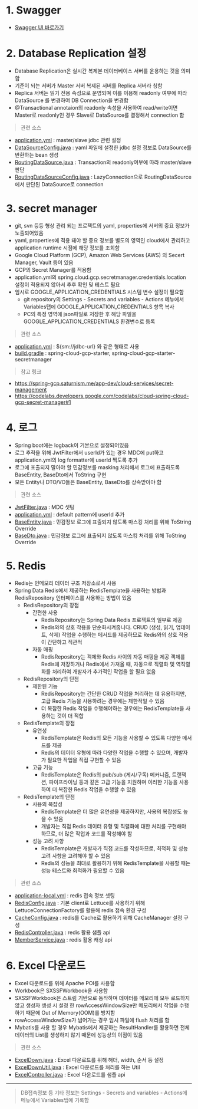# 1. Swagger
 * [Swagger UI 바로가기](http://localhost:8080/swagger-ui/index.html)



# 2. Database Replication 설정
   - Database Replication은 실시간 복제본 데이터베이스 서버를 운용하는 것을 의미함
   - 기준이 되는 서버가 Master 서버 복제된 서버를 Replica 서버라 칭함
   - Replica 서버는 읽기 전용 속성으로 운영되며 이를 이용해 readonly 여부에 따라 DataSource 를 변경하여 DB Connection을 변경함
   - @Transactional annotaion의 readonly 속성을 사용하여 read/write이면 Master로 readonly인 경우 Slave로 DataSource를 결정해서 connection 함

> 관련 소스
   - [application.yml](https://github.com/hsm0711/member/blob/master/src/main/resources/application.yml#L25)
   : master/slave jdbc 관련 설정
   - [DataSourceConfig.java](https://github.com/hsm0711/member/blob/master/src/main/java/com/member/config/DataSourceConfig.java)
   : yaml 파일에 설정한 jdbc 설정 정보로 DataSource를 반환하는 bean 생성
   - [RoutingDataSource.java](https://github.com/hsm0711/member/blob/master/src/main/java/com/member/config/RoutingDataSource.java)
   : Transaction의 readonly여부에 따라 master/slave 판단
   - [RoutingDataSourceConfig.java](https://github.com/hsm0711/member/blob/master/src/main/java/com/member/config/RoutingDataSourceConfig.java)
   : LazyConnection으로 RoutingDataSource에서 판단된 DataSource로 connection



# 3. secret manager
   - git, svn 등등 형상 관리 되는 프로젝트의 yaml, properties에 서버의 중요 정보가 노출되어있음
   - yaml, properties에 적용 돼야 할 중요 정보를 별도의 영역인 cloud에서 관리하고 application runtime 시점에 해당 정보를 조회함
   - Google Cloud Platform (GCP), Amazon Web Services (AWS) 의 Secert Manager, Vault 등이 있음
   - GCP의 Secret Manager를 적용함
   - application.yml의 spring.cloud.gcp.secretmanager.credentials.location 설정이 적용되지 않아서 추후 확인 및 테스트 필요
   - 임시로 GOOGLE_APPLICATION_CREDENTIALS 시스템 변수 설정이 필요함
     - git repository의 Settings - Secrets and variables - Actions 메뉴에서 Variables탭에 GOOGLE_APPLICATION_CREDENTIALS 항목 복사
     - PC의 특정 영역에 json파일로 저장한 후 해당 파일을 GOOGLE_APPLICATION_CREDENTIALS 환경변수로 등록

> 관련 소스
   - [application.yml](https://github.com/hsm0711/member/blob/master/src/main/resources/application.yml#L21)
   : ${sm://jdbc-url} 와 같은 형태로 사용
   - [build.gradle](https://github.com/hsm0711/member/blob/master/build.gradle#L40)
   : spring-cloud-gcp-starter, spring-cloud-gcp-starter-secretmanager

> 참고 링크
   - <https://spring-gcp.saturnism.me/app-dev/cloud-services/secret-management>
   - <https://codelabs.developers.google.com/codelabs/cloud-spring-cloud-gcp-secret-manager#1>



# 4. 로그
   - Spring boot에는 logback이 기본으로 설정되어있음
   - 로그 추적을 위해 JwtFilter에서 userId가 있는 경우 MDC에 put하고 application.yml의 log formatter에 userId 찍도록 추가
   - 로그에 표출되지 말아야 할 민감정보를 masking 처리해서 로그에 표출하도록 BaseEntity, BaseDto에서 ToString 구현
   - 모든 Entity나 DTO/VO들은 BaseEntity, BaseDto를 상속받아야 함


> 관련 소스
   - [JwtFilter.java](https://github.com/hsm0711/member/blob/master/src/main/java/com/member/filter/JwtFilter.java#L67)
   : MDC 셋팅
   - [application.yml](https://github.com/hsm0711/member/blob/master/src/main/resources/application.yml#L59)
   : default pattern에 userId 추가
   - [BaseEntity.java](https://github.com/hsm0711/member/blob/master/src/main/java/com/member/entity/BaseEntity.java)
   : 민감정보 로그에 표출되지 않도록 마스킹 처리를 위해 ToString Override
   - [BaseDto.java](https://github.com/hsm0711/member/blob/master/src/main/java/com/member/model/BaseDto.java)
   : 민감정보 로그에 표출되지 않도록 마스킹 처리를 위해 ToString Override



# 5. Redis
   - Redis는 인메모리 데이터 구조 저장소로서 사용
   - Spring Data Redis에서 제공하는 RedisTemplate을 사용하는 방법과 RedisRepository 인터페이스를 사용하는 방법이 있음
     - RedisRepository의 장점
         - 간편한 사용
             - RedisRepository는 Spring Data Redis 프로젝트의 일부로 제공
             - Redis와의 상호 작용을 단순화시켜줍니다. CRUD (생성, 읽기, 업데이트, 삭제) 작업을 수행하는 메서드를 제공하므로 Redis와의 상호 작용이 간단하고 직관적
         - 자동 매핑
             - RedisRepository는 객체와 Redis 사이의 자동 매핑을 제공 객체를 Redis에 저장하거나 Redis에서 가져올 때, 자동으로 직렬화 및 역직렬화를 처리하여 개발자가 추가적인 작업을 할 필요 없음
     - RedisRepository의 단점
         - 제한된 기능
             - RedisRepository는 간단한 CRUD 작업을 처리하는 데 유용하지만, 고급 Redis 기능을 사용하려는 경우에는 제한적일 수 있음
             - 더 복잡한 Redis 작업을 수행해야하는 경우에는 RedisTemplate을 사용하는 것이 더 적합
     - RedisTemplate의 장점
         - 유연성
             - RedisTemplate은 Redis의 모든 기능을 사용할 수 있도록 다양한 메서드를 제공
             - Redis의 데이터 유형에 따라 다양한 작업을 수행할 수 있으며, 개발자가 필요한 작업을 직접 구현할 수 있음
         - 고급 기능
             - RedisTemplate은 Redis의 pub/sub (게시/구독) 메커니즘, 트랜잭션, 파이프라이닝 등과 같은 고급 기능을 지원하며 이러한 기능을 사용하여 더 복잡한 Redis 작업을 수행할 수 있음
     - RedisTemplate의 단점
         - 사용의 복잡성
             - RedisTemplate은 더 많은 유연성을 제공하지만, 사용의 복잡성도 높을 수 있음
             - 개발자는 직접 Redis 데이터 유형 및 직렬화에 대한 처리를 구현해야 하므로, 더 많은 작업과 코드를 작성해야 함
         - 성능 고려 사항
             - RedisTemplate은 개발자가 직접 코드를 작성하므로, 최적화 및 성능 고려 사항을 고려해야 할 수 있음
             - Redis의 성능을 최대로 활용하기 위해 RedisTemplate을 사용할 때는 성능 테스트와 최적화가 필요할 수 있음



> 관련 소스
   - [application-local.yml](https://github.com/hsm0711/member/blob/master/src/main/resources/application-local.yml#L18)
   : redis 접속 정보 셋팅
   - [RedisConfig.java](https://github.com/hsm0711/member/blob/master/src/main/java/com/member/config/RedisConfig.java)
   : 기본 client로 Lettuce를 사용하기 위해 LettuceConnectionFactory를 활용해 redis 접속 환경 구성
   - [CacheConfig.java](https://github.com/hsm0711/member/blob/master/src/main/java/com/member/config/CacheConfig.java)
   : redis를 Cache로 활용하기 위해 CacheManager 설정 구성
   - [RedisController.java](https://github.com/hsm0711/member/blob/master/src/main/java/com/member/api/sample/RedisController.java)
   : redis 활용 샘플 api
   - [MemberService.java](https://github.com/hsm0711/member/blob/master/src/main/java/com/member/api/member/service/MemberService.java#L88)
   : redis 활용 캐싱 api




# 6. Excel 다운로드
   - Excel 다운로드를 위해 Apache POI를 사용함
   - Workbook은 SXSSFWorkbook을 사용함
   - SXSSFWorkbook은 스트림 기반으로 동작하며 데이터를 메모리에 모두 로드하지 않고 생성자 생성 시 설정 한 rowAccessWindowSize만 메모리에서 작업을 수행하기 때문에 Out of Memory(OOM)를 방지함
   - rowAccessWindowSize가 넘어가는 경우 임시 파일에 flush 처리를 함
   - Mybatis를 사용 할 경우 Mybatis에서 제공하는 ResultHandler를 활용하면 전체 데이터의 List<VO>를 생성하지 않기 때문에 성능상의 이점이 있음


> 관련 소스
   - [ExcelDown.java](https://github.com/hsm0711/member/blob/master/src/main/java/com/member/annotation/ExcelDown.java)
   : Excel 다운로드를 위해 해더, width, 순서 등 설정
   - [ExcelDownUtil.java](https://github.com/hsm0711/member/blob/master/src/main/java/com/member/utils/ExcelDownUtil.java)
   : Excel 다운로드를 처리를 하는 Util
   - [ExcelController.java](https://github.com/hsm0711/member/blob/master/src/main/java/com/member/api/sample/ExcelController.java)
   : Excel 다운로드를 샘플 api






------------------------------------------------------------


> DB접속정보 등 기타 정보는
  Settings - Secrets and variables - Actions에 메뉴에서 Variables탭에 기록함







